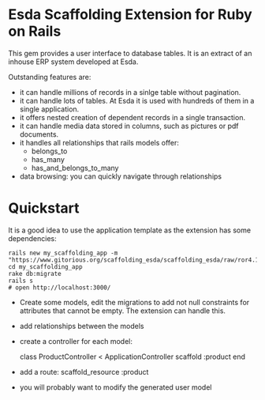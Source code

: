 Esda Scaffolding Extension for Ruby on Rails
============================================

This gem provides a user interface to database tables. It is an extract of an
inhouse ERP system developed at Esda.

Outstanding features are:

- it can handle millions of records in a sinlge table without pagination.
- it can handle lots of tables. At Esda it is used with hundreds of them in a single application.
- it offers nested creation of dependent records in a single transaction.
- it can handle media data stored in columns, such as pictures or pdf documents.
- it handles all relationships that rails models offer:
  - belongs_to
  - has_many
  - has_and_belongs_to_many
- data browsing: you can quickly navigate through relationships

Quickstart
==========

It is a good idea to use the application template as the extension has some dependencies:

    rails new my_scaffolding_app -m "https://www.gitorious.org/scaffolding_esda/scaffolding_esda/raw/ror4.1:app_template/scaffolding_app_template.rb"
    cd my_scaffolding_app
    rake db:migrate
    rails s
    # open http://localhost:3000/

- Create some models, edit the migrations to add not null constraints for attributes that cannot be empty. The extension can handle this.
- add relationships between the models
- create a controller for each model:


    class ProductController < ApplicationController
      scaffold :product
    end

- add a route: scaffold_resource :product
- you will probably want to modify the generated user model


